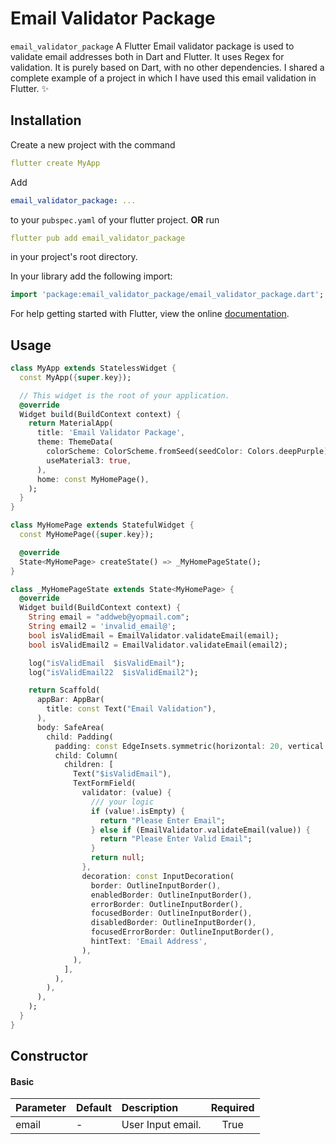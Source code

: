 

# Email Validator Package

```email_validator_package``` A Flutter Email validator package is used to validate email addresses both in Dart and Flutter. It uses Regex for validation. It is purely based on Dart, with no other dependencies. I shared a complete example of a project in which I have used this email validation in Flutter.  ✨


## Installation

Create a new project with the command

```yaml
flutter create MyApp
```

Add

```yaml
email_validator_package: ...
```

to your `pubspec.yaml` of your flutter project.
**OR**
run

```yaml
flutter pub add email_validator_package
```

in your project's root directory.

In your library add the following import:

```dart
import 'package:email_validator_package/email_validator_package.dart';
```

For help getting started with Flutter, view the online [documentation](https://flutter.io/).

## Usage

```dart
class MyApp extends StatelessWidget {
  const MyApp({super.key});

  // This widget is the root of your application.
  @override
  Widget build(BuildContext context) {
    return MaterialApp(
      title: 'Email Validator Package',
      theme: ThemeData(
        colorScheme: ColorScheme.fromSeed(seedColor: Colors.deepPurple),
        useMaterial3: true,
      ),
      home: const MyHomePage(),
    );
  }
}

class MyHomePage extends StatefulWidget {
  const MyHomePage({super.key});

  @override
  State<MyHomePage> createState() => _MyHomePageState();
}

class _MyHomePageState extends State<MyHomePage> {
  @override
  Widget build(BuildContext context) {
    String email = "addweb@yopmail.com";
    String email2 = 'invalid_email@';
    bool isValidEmail = EmailValidator.validateEmail(email);
    bool isValidEmail2 = EmailValidator.validateEmail(email2);

    log("isValidEmail  $isValidEmail");
    log("isValidEmail22  $isValidEmail2");

    return Scaffold(
      appBar: AppBar(
        title: const Text("Email Validation"),
      ),
      body: SafeArea(
        child: Padding(
          padding: const EdgeInsets.symmetric(horizontal: 20, vertical: 20),
          child: Column(
            children: [
              Text("$isValidEmail"),
              TextFormField(
                validator: (value) {
                  /// your logic
                  if (value!.isEmpty) {
                    return "Please Enter Email";
                  } else if (EmailValidator.validateEmail(value)) {
                    return "Please Enter Valid Email";
                  }
                  return null;
                },
                decoration: const InputDecoration(
                  border: OutlineInputBorder(),
                  enabledBorder: OutlineInputBorder(),
                  errorBorder: OutlineInputBorder(),
                  focusedBorder: OutlineInputBorder(),
                  disabledBorder: OutlineInputBorder(),
                  focusedErrorBorder: OutlineInputBorder(),
                  hintText: 'Email Address',
                ),
              ),
            ],
          ),
        ),
      ),
    );
  }
}
```


## Constructor

#### Basic

| Parameter             | Default | Description               | Required |
|-----------------------|:--------|:--------------------------|:--------:|
| email                 | -       | User Input email.         |   True   |
